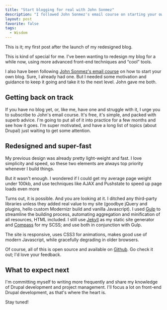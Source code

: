 ```yaml
---
title: "Start blogging for real with John Sonmez"
description: "I followed John Sonmez's email course on starting your own blog, and it really inspired me to take my blogging to a new level."
layout: post
favorite: false
tags:
  - Wisdom
---
```

This is it; my first post after the launch of my redesigned blog.

This is kind of special for me. I've been wanting to redesign my blog for a while now, using more advanced front-end techniques and &ldquo;cool&rdquo; tools.

I also have been following [John Sonmez's email course](http://simpleprogrammer.com/products/) on how to start your own blog. Sure, I already had one. But I needed some motivation and guidance to keep it going and take it to the next level. John gave me both.

## Getting back on track

If you have no blog yet, or, like me, have one and struggle with it, I urge you to subscribe to John's email course. It's free, it's simple, and packed with superb advice. I'm going to put all of it into practice for a few months and see how it goes. I'm super motivated, and have a long list of topics (about Drupal) just waiting to get some attention.

## Redesigned and super-fast

My previous design was already pretty light-weight and fast. I love simplicity and speed, so these two elements are always top priority whenever I build things.

But it wasn't enough. I wondered if I could get my average page weight under 100kb, and use techniques like AJAX and Pushstate to speed up page loads even more

Turns out, it is possible. And you are looking at it. I ditched any third-party libraries unless they added real value to my site (goodbye jQuery and plugins, hello custom Modernizr build and vanilla Javascript). I used [Gulp](http://gulpjs.com/) to streamline the building process, automating aggregation and minification of all resources, HTML included. I still use [Jekyll](http://jekyllrb.com/) as my static site generator and [Compass](http://compass-style.org/) for my SCSS; and use both in conjunction with Gulp.

The site is responsive, uses CSS3 for animations, makes good use of modern Javascript, while gracefully degrading in older browsers.

Of course, all of this is open source and available on [Github](https://github.com/wadmiraal/wadmiraal.net). Go check it out; I'd love your feedback.

## What to expect next

I'm committing myself to writing more frequently and share my knowledge of Drupal development and project management. I'll focus a lot on front-end Drupal development, as that's where the heart is.

Stay tuned!